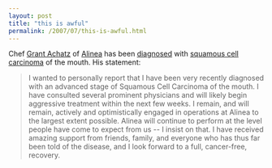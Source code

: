 ```yaml
---
layout: post
title: "this is awful"
permalink: /2007/07/this-is-awful.html
---
```


Chef [Grant Achatz](http://en.wikipedia.org/wiki/Grant_Achatz) of [Alinea](http://www.alinea-restaurant.com/) has been [diagnosed](http://dinersjournal.blogs.nytimes.com/2007/07/23/a-chefs-toughest-challenge/) with [squamous cell carcinoma](http://www.skincancer.org/squamous/index.php) of the mouth. His statement:

> I wanted to personally report that I have been very recently diagnosed with an advanced stage of Squamous Cell Carcinoma of the mouth. I have consulted several prominent physicians and will likely begin aggressive treatment within the next few weeks. I remain, and will remain, actively and optimistically engaged in operations at Alinea to the largest extent possible. Alinea will continue to perform at the level people have come to expect from us -- I insist on that. I have received amazing support from friends, family, and everyone who has thus far been told of the disease, and I look forward to a full, cancer-free, recovery.
